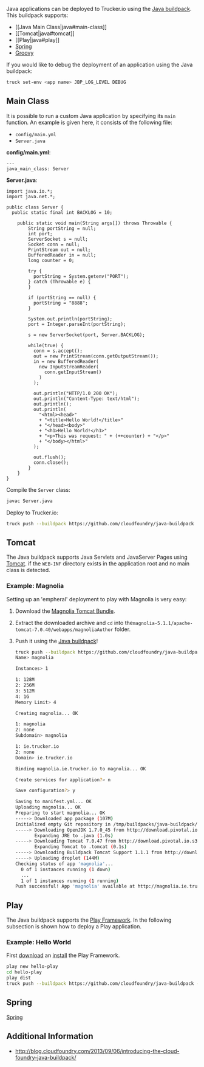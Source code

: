Java applications can be deployed to Trucker.io using the [Java buildpack](https://github.com/cloudfoundry/java-buildpack). This buildpack supports:

  * [[Java Main Class|java#main-class]]
  * [[Tomcat|java#tomcat]]
  * [[Play|java#play]]
  * [Spring](http://spring.io/)
  * [Groovy](http://groovy.codehaus.org/)

If you would like to debug the deployment of an application using the Java buildpack:

```bash
truck set-env <app name> JBP_LOG_LEVEL DEBUG
```

## Main Class

It is possible to run a custom Java application by specifying its `main` function. An example is given here, it consists of the following file:

  * `config/main.yml`
  * `Server.java`

**config/main.yml**:

```
---
java_main_class: Server
```

**Server.java**:

```
import java.io.*;
import java.net.*;

public class Server {
  public static final int BACKLOG = 10;

    public static void main(String args[]) throws Throwable {
        String portString = null;
        int port;
        ServerSocket s = null;
        Socket conn = null;
        PrintStream out = null;
        BufferedReader in = null;
        long counter = 0;

        try {
          portString = System.getenv("PORT");
        } catch (Throwable e) {	
        }

        if (portString == null) {
          portString = "8888";
        }

        System.out.println(portString);
        port = Integer.parseInt(portString);
       
        s = new ServerSocket(port, Server.BACKLOG);
          
        while(true) {
          conn = s.accept();
          out = new PrintStream(conn.getOutputStream());
          in = new BufferedReader(
            new InputStreamReader(
              conn.getInputStream()
            )
          );
            
          out.println("HTTP/1.0 200 OK");
          out.println("Content-Type: text/html");
          out.println();
          out.println(
            "<html><head>"
            + "<title>Hello World!</title>"
            + "</head><body>"
            + "<h1>Hello World!</h1>"
            + "<p>This was request: " + (++counter) + "</p>"
            + "</body></html>"
          );
          
          out.flush();
          conn.close();
        }
    }
}
```

Compile the `Server` class:

```bash
javac Server.java
```

Deploy to Trucker.io:

```bash
truck push --buildpack https://github.com/cloudfoundry/java-buildpack
```

## Tomcat

The Java buildpack supports Java Servlets and JavaServer Pages using [Tomcat](http://tomcat.apache.org/). if the `WEB-INF` directory exists in the application root and no main class is detected.

### Example: Magnolia

Setting up an 'empheral' deployment to play with Magnolia is very easy:

  1. Download the [Magnolia Tomcat Bundle](http://sourceforge.net/projects/magnolia/files/magnolia/Magnolia%20CE%205.1.1/magnolia-tomcat-bundle-5.1.1-tomcat-bundle.zip/download).
  2. Extract the downloaded archive and `cd` into the`magnolia-5.1.1/apache-tomcat-7.0.40/webapps/magnoliaAuthor` folder.
  3. Push it using the [Java buildpack](https://github.com/cloudfoundry/java-buildpack)!
     
     ```bash
     truck push --buildpack https://github.com/cloudfoundry/java-buildpack
     Name> magnolia
     
     Instances> 1
     
     1: 128M
     2: 256M
     3: 512M
     4: 1G
     Memory Limit> 4
     
     Creating magnolia... OK
     
     1: magnolia
     2: none
     Subdomain> magnolia
     
     1: ie.trucker.io
     2: none
     Domain> ie.trucker.io
     
     Binding magnolia.ie.trucker.io to magnolia... OK
     
     Create services for application?> n
     
     Save configuration?> y
     
     Saving to manifest.yml... OK
     Uploading magnolia... OK
     Preparing to start magnolia... OK
     -----> Downloaded app package (107M)
     Initialized empty Git repository in /tmp/buildpacks/java-buildpack/.git/
     -----> Downloading OpenJDK 1.7.0_45 from http://download.pivotal.io.s3.amazonaws.com/openjdk/lucid/x86_64/openjdk-1.7.0_45.tar.gz (7.0s)
            Expanding JRE to .java (1.0s)
     -----> Downloading Tomcat 7.0.47 from http://download.pivotal.io.s3.amazonaws.com/tomcat/tomcat-7.0.47.tar.gz (3.5s)
            Expanding Tomcat to .tomcat (0.1s)
     -----> Downloading Buildpack Tomcat Support 1.1.1 from http://download.pivotal.io.s3.amazonaws.com/tomcat-buildpack-support/tomcat-buildpack-support-1.1.1.jar (0.0s)
     -----> Uploading droplet (144M)
     Checking status of app 'magnolia'...
       0 of 1 instances running (1 down)
       ...
       1 of 1 instances running (1 running)
     Push successful! App 'magnolia' available at http://magnolia.ie.trucker.io
     ```

## Play

The Java buildpack supports the [Play Framework](http://www.playframework.com/). In the following subsection is shown how to deploy a Play application.

### Example: Hello World

First [download](http://downloads.typesafe.com/play/2.2.1/play-2.2.1.zip) an [install](http://www.playframework.com/documentation/latest/Installing) the Play Framework.

```bash
play new hello-play
cd hello-play
play dist
truck push --buildpack https://github.com/cloudfoundry/java-buildpack --path target/universal/hello-play-1.0-SNAPSHOT.zip
```

## Spring

[Spring](http://spring.io/)

## Additional Information

  * http://blog.cloudfoundry.com/2013/09/06/introducing-the-cloud-foundry-java-buildpack/